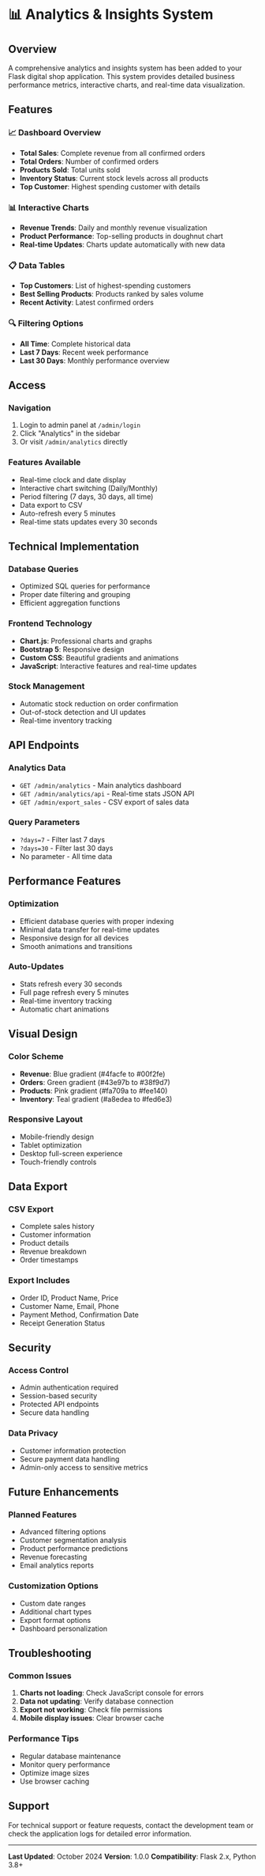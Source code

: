 # 📊 Analytics & Insights System

## Overview
A comprehensive analytics and insights system has been added to your Flask digital shop application. This system provides detailed business performance metrics, interactive charts, and real-time data visualization.

## Features

### 📈 Dashboard Overview
- **Total Sales**: Complete revenue from all confirmed orders
- **Total Orders**: Number of confirmed orders
- **Products Sold**: Total units sold
- **Inventory Status**: Current stock levels across all products
- **Top Customer**: Highest spending customer with details

### 📊 Interactive Charts
- **Revenue Trends**: Daily and monthly revenue visualization
- **Product Performance**: Top-selling products in doughnut chart
- **Real-time Updates**: Charts update automatically with new data

### 📋 Data Tables
- **Top Customers**: List of highest-spending customers
- **Best Selling Products**: Products ranked by sales volume
- **Recent Activity**: Latest confirmed orders

### 🔍 Filtering Options
- **All Time**: Complete historical data
- **Last 7 Days**: Recent week performance
- **Last 30 Days**: Monthly performance overview

## Access

### Navigation
1. Login to admin panel at `/admin/login`
2. Click "Analytics" in the sidebar
3. Or visit `/admin/analytics` directly

### Features Available
- Real-time clock and date display
- Interactive chart switching (Daily/Monthly)
- Period filtering (7 days, 30 days, all time)
- Data export to CSV
- Auto-refresh every 5 minutes
- Real-time stats updates every 30 seconds

## Technical Implementation

### Database Queries
- Optimized SQL queries for performance
- Proper date filtering and grouping
- Efficient aggregation functions

### Frontend Technology
- **Chart.js**: Professional charts and graphs
- **Bootstrap 5**: Responsive design
- **Custom CSS**: Beautiful gradients and animations
- **JavaScript**: Interactive features and real-time updates

### Stock Management
- Automatic stock reduction on order confirmation
- Out-of-stock detection and UI updates
- Real-time inventory tracking

## API Endpoints

### Analytics Data
- `GET /admin/analytics` - Main analytics dashboard
- `GET /admin/analytics/api` - Real-time stats JSON API
- `GET /admin/export_sales` - CSV export of sales data

### Query Parameters
- `?days=7` - Filter last 7 days
- `?days=30` - Filter last 30 days
- No parameter - All time data

## Performance Features

### Optimization
- Efficient database queries with proper indexing
- Minimal data transfer for real-time updates
- Responsive design for all devices
- Smooth animations and transitions

### Auto-Updates
- Stats refresh every 30 seconds
- Full page refresh every 5 minutes
- Real-time inventory tracking
- Automatic chart animations

## Visual Design

### Color Scheme
- **Revenue**: Blue gradient (#4facfe to #00f2fe)
- **Orders**: Green gradient (#43e97b to #38f9d7)
- **Products**: Pink gradient (#fa709a to #fee140)
- **Inventory**: Teal gradient (#a8edea to #fed6e3)

### Responsive Layout
- Mobile-friendly design
- Tablet optimization
- Desktop full-screen experience
- Touch-friendly controls

## Data Export

### CSV Export
- Complete sales history
- Customer information
- Product details
- Revenue breakdown
- Order timestamps

### Export Includes
- Order ID, Product Name, Price
- Customer Name, Email, Phone
- Payment Method, Confirmation Date
- Receipt Generation Status

## Security

### Access Control
- Admin authentication required
- Session-based security
- Protected API endpoints
- Secure data handling

### Data Privacy
- Customer information protection
- Secure payment data handling
- Admin-only access to sensitive metrics

## Future Enhancements

### Planned Features
- Advanced filtering options
- Customer segmentation analysis
- Product performance predictions
- Revenue forecasting
- Email analytics reports

### Customization Options
- Custom date ranges
- Additional chart types
- Export format options
- Dashboard personalization

## Troubleshooting

### Common Issues
1. **Charts not loading**: Check JavaScript console for errors
2. **Data not updating**: Verify database connection
3. **Export not working**: Check file permissions
4. **Mobile display issues**: Clear browser cache

### Performance Tips
- Regular database maintenance
- Monitor query performance
- Optimize image sizes
- Use browser caching

## Support

For technical support or feature requests, contact the development team or check the application logs for detailed error information.

---

**Last Updated**: October 2024
**Version**: 1.0.0
**Compatibility**: Flask 2.x, Python 3.8+